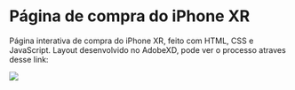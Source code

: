 # Página de compra do iPhone XR
Página interativa de compra do iPhone XR, feito com HTML, CSS e JavaScript. Layout desenvolvido no AdobeXD, pode ver o processo atraves desse link: 

<img src=".github/iphone.gif" />
